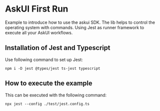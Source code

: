 # AskUI First Run
Example to introduce how to use the askui SDK.
The lib helps to control the operating system with
commands.
Using Jest as runner framework to execute all your
AskUI workflows.

## Installation of Jest and Typescript

Use following command to set up Jest:
```shell
npm i -D jest @types/jest ts-jest typescript 
```

## How to execute the example

This can be executed with the following command:
```shell
npx jest --config ./test/jest.config.ts
```

